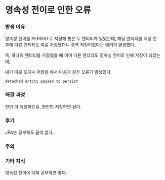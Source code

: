 # 영속성 전이로 인한 오류

### 발생 이유

영속성 전이를 PERSIST로 지정해 놓은 두 엔티티가 있었는데, 해당 엔티티를 저장 한 후에 다른 엔티티도 따로 저장했더니 중복 저장되었다는 에러가 발생했다.



즉, 하나의 엔티티를 저장했을 때 이미 다른 엔티티도 영속성 전이로 인해 저장이 되었는데,

내가 따로 또다시 저장을 해서 다음과 같은 오류가 발생했다.

`detached entity passed to persist`

### 해결 과정

한번 더 저장하던걸, 한번만 저장하면 된다.

### 후기

JPA는 공부해도 끝이 없다..

### 주의

### 기타 지식

영속성 전이에 대해 공부하면 좋다.
